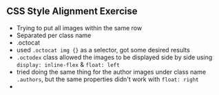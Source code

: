 ## CSS Style Alignment Exercise
* Trying to put all images within the same row
* Separated per class name
* .octocat
 * used `.octocat img {}` as a selector, got some desired results
* `.octodex` class allowed the images to be displayed side by side using `display: inline-flex` & `float: left`
* tried doing the same thing for the author images under class name `.authors`, but the same properties didn't work with `float: right`
*
